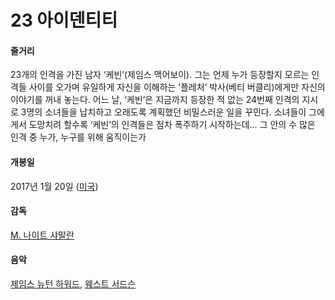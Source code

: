 # 23 아이덴티티

#### 줄거리

23개의 인격을 가진 남자 ‘케빈’(제임스 맥어보이). 그는 언제 누가 등장할지 모르는 인격들 사이를 오가며 유일하게 자신을 이해하는 ‘플레처’ 박사(베티 버클리)에게만 자신의 이야기를 꺼내 놓는다. 어느 날, ‘케빈’은 지금까지 등장한 적 없는 24번째 인격의 지시로 3명의 소녀들을 납치하고 오래도록 계획했던 비밀스러운 일을 꾸민다. 소녀들이 그에게서 도망치려 할수록 ‘케빈’의 인격들은 점차 폭주하기 시작하는데… 그 안의 수 많은 인격 중 누가, 누구를 위해 움직이는가

#### 개봉일

2017년 1월 20일 ([미국](https://www.google.co.kr/search?biw=1280&bih=703&q=%EB%AF%B8%EA%B5%AD&stick=H4sIAAAAAAAAAOPgE-LVT9c3NEwqz4i3SMuJV-LUz9U3sEw2LzfQMstOttJPy8zJBRNWmXmZJZmJOQolGamJJUWZyUBmUWp6Zn4emJGTmlicqpCSWJIKAHLyKHZUAAAA&sa=X&ved=0ahUKEwiPxKzvttrSAhULgLwKHYHPC-wQmxMInQEoATAW))

#### 감독

[M. 나이트 샤말란](https://www.google.co.kr/search?biw=1280&bih=703&q=M.+%EB%82%98%EC%9D%B4%ED%8A%B8+%EC%83%A4%EB%A7%90%EB%9E%80&stick=H4sIAAAAAAAAAOPgE-LVT9c3NEwqz4i3SMuJV-LQz9U3yCoqLNQSy0620k_LzMkFE1YpmUWpySX5RQBNO0LZMwAAAA&sa=X&ved=0ahUKEwiPxKzvttrSAhULgLwKHYHPC-wQmxMIoQEoATAX)

#### 음악

[제임스 뉴턴 하워드](https://www.google.co.kr/search?biw=1280&bih=703&q=%EC%A0%9C%EC%9E%84%EC%8A%A4+%EB%89%B4%ED%84%B4+%ED%95%98%EC%9B%8C%EB%93%9C&stick=H4sIAAAAAAAAAOPgE-LVT9c3NEwqz4i3SMuJV-LUz9U3MMqqyC3SEs5OttJPy8zJBRNWuaXFmckAUqf-tzEAAAA&sa=X&ved=0ahUKEwiPxKzvttrSAhULgLwKHYHPC-wQmxMIrgEoATAa), [웨스트 서드슨](https://www.google.co.kr/search?biw=1280&bih=703&q=%EC%9B%A8%EC%8A%A4%ED%8A%B8+%EC%84%9C%EB%93%9C%EC%8A%A8&stick=H4sIAAAAAAAAAOPgE-LVT9c3NEwqz4i3SMuJV-LSz9U3MM8rNyhL0xLOTrbST8vMyQUTVrmlxZnJAAq3_uIyAAAA&sa=X&ved=0ahUKEwiPxKzvttrSAhULgLwKHYHPC-wQmxMIrwEoAjAa)
